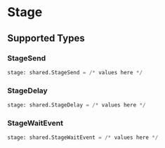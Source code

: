 # Stage


## Supported Types

### StageSend

```python
stage: shared.StageSend = /* values here */
```

### StageDelay

```python
stage: shared.StageDelay = /* values here */
```

### StageWaitEvent

```python
stage: shared.StageWaitEvent = /* values here */
```

